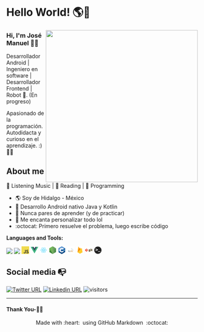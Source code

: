 # Hello  World! 🌎👋

<img align="right" width="400" height="400" src="https://media1.giphy.com/media/Lmy23L3RkJ0sEWokRN/source.gif">


### Hi, I'm José Manuel   :man_technologist:

Desarrollador Android | Ingeniero en software | Desarrollador Frontend | Robot :robot:. (En progreso)

Apasionado de la programación. Autodidacta y curioso en el aprendizaje. :) :man_technologist:

## About me 

:yellow_heart: Listening Music | :black_heart: Reading | :blue_heart: Programming

- :earth_americas: Soy de Hidalgo - México
- 📱 Desarrollo Android nativo Java y Kotlin
- :book: Nunca pares de aprender (y de practicar)
- :gem: Me encanta personalizar todo lol
- :octocat: Primero resuelve el problema, luego escribe código

**Languages and Tools:**  


<code><img height="20" src="https://dmbprogramacion.files.wordpress.com/2018/03/java-coffee-cup-logo.png?w=514&h=514"></code>
<code><img height="20" src="https://upload.wikimedia.org/wikipedia/commons/thumb/7/74/Kotlin-logo.svg/1200px-Kotlin-logo.svg.png"></code>
<code><img height="20" src="https://raw.githubusercontent.com/github/explore/80688e429a7d4ef2fca1e82350fe8e3517d3494d/topics/javascript/javascript.png"></code>
<code><img height="20" src="https://raw.githubusercontent.com/github/explore/80688e429a7d4ef2fca1e82350fe8e3517d3494d/topics/vue/vue.png"></code>
<code><img height="20" src="https://raw.githubusercontent.com/github/explore/80688e429a7d4ef2fca1e82350fe8e3517d3494d/topics/react/react.png"></code>
<code><img height="20" src="https://raw.githubusercontent.com/github/explore/80688e429a7d4ef2fca1e82350fe8e3517d3494d/topics/nodejs/nodejs.png"></code>
<code><img height="20" src="https://raw.githubusercontent.com/github/explore/80688e429a7d4ef2fca1e82350fe8e3517d3494d/topics/cpp/cpp.png"></code>
<code><img height="20" src="https://raw.githubusercontent.com/github/explore/80688e429a7d4ef2fca1e82350fe8e3517d3494d/topics/mysql/mysql.png"></code>
<code><img height="20" src="https://raw.githubusercontent.com/github/explore/80688e429a7d4ef2fca1e82350fe8e3517d3494d/topics/firebase/firebase.png"></code>
<code><img height="20" src="https://raw.githubusercontent.com/github/explore/80688e429a7d4ef2fca1e82350fe8e3517d3494d/topics/git/git.png"></code>
<code><img height="20" src="https://raw.githubusercontent.com/github/explore/80688e429a7d4ef2fca1e82350fe8e3517d3494d/topics/terminal/terminal.png"></code>


## Social media :mailbox_with_no_mail:

[![Twitter URL](https://img.shields.io/twitter/url?color=%231DA1F2&label=follow&logo=twitter&logoColor=%231DA1F2&style=flat-square&url=https%3A%2F%2Fwww.reddit.com%2Fuser%2FFatChicken277)](https://twitter.com/ironglas68)
[![Linkedin URL](https://img.shields.io/twitter/url?color=%230072b1&label=connect&logo=linkedin&logoColor=%230072b1&style=flat-square&url=https%3A%2F%2Fwww.linkedin.com%2Fin%2Falejandro-ramirez-ciceros%2F)](https://www.linkedin.com/in/jose-manuel-paredes-ramirez-0b438111a/)
![visitors](https://visitor-badge.glitch.me/badge?page_id=pepivsky.visitor-badge)



---
#### Thank You-🙏🏼

<p align="center">
  Made with :heart: &nbsp;using GitHub Markdown &nbsp;:octocat:
</p>
